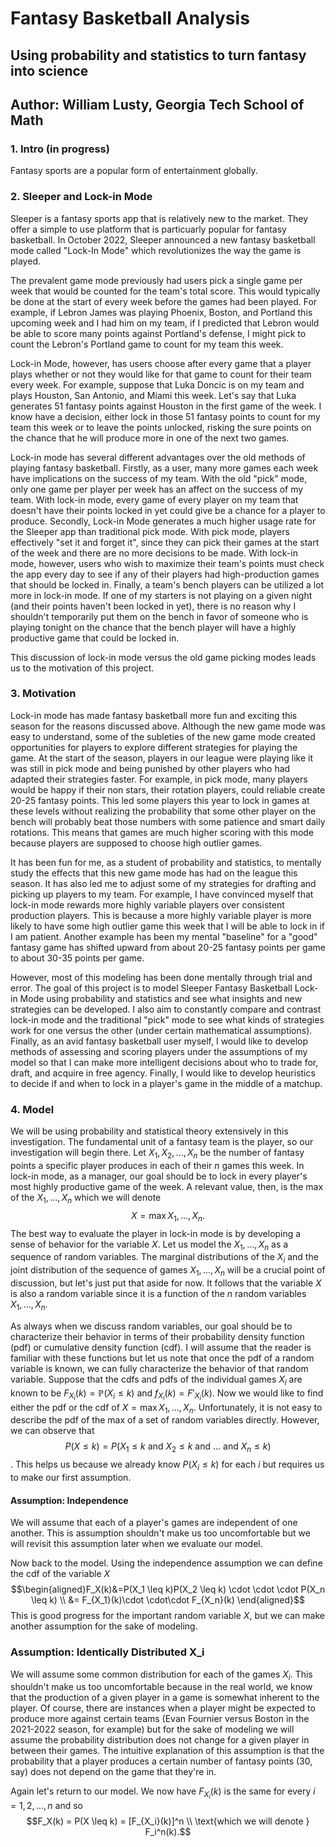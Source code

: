 # Fantasy Basketball Analysis
## Using probability and statistics to turn fantasy into science
## Author: William Lusty, Georgia Tech School of Math
### 1. Intro (in progress)
Fantasy sports are a popular form of entertainment globally.
### 2. Sleeper and Lock-in Mode
Sleeper is a fantasy sports app that is relatively new to the market. They offer a simple to use platform that is particuarly popular for fantasy basketball. In October 2022, Sleeper announced a new fantasy basketball mode called "Lock-In Mode" which revolutionizes the way the game is played. 

The prevalent game mode previously had users pick a single game per week that would be counted for the team's total score. This would typically be done at the start of every week before the games had been played. For example, if Lebron James was playing Phoenix, Boston, and Portland this upcoming week and I had him on my team, if I predicted that Lebron would be able to score many points against Portland's defense, I might pick to count the Lebron's Portland game to count for my team this week. 

Lock-in Mode, however, has users choose after every game that a player plays whether or not they would like for that game to count for their team every week. For example, suppose that Luka Doncic is on my team and plays Houston, San Antonio, and Miami this week. Let's say that Luka generates 51 fantasy points against Houston in the first game of the week. I know have a decision, either lock in those 51 fantasy points to count for my team this week or to leave the points unlocked, risking the sure points on the chance that he will produce more in one of the next two games.

Lock-in mode has several different advantages over the old methods of playing fantasy basketball. Firstly, as a user, many more games each week have implications on the success of my team. With the old "pick" mode, only one game per player per week has an affect on the success of my team. With lock-in mode, every game of every player on my team that doesn't have their points locked in yet could give be a chance for a player to produce. Secondly, Lock-in Mode generates a much higher usage rate for the Sleeper app than traditional pick mode. With pick mode, players effectively "set it and forget it", since they can pick their games at the start of the week and there are no more decisions to be made. With lock-in mode, however, users who wish to maximize their team's points must check the app every day to see if any of their players had high-production games that should be locked in. Finally, a team's bench players can be utilized a lot more in lock-in mode. If one of my starters is not playing on a given night (and their points haven't been locked in yet), there is no reason why I shouldn't temporarily put them on the bench in favor of someone who is playing tonight on the chance that the bench player will have a highly productive game that could be locked in.

This discussion of lock-in mode versus the old game picking modes leads us to the motivation of this project. 

### 3. Motivation
Lock-in mode has made fantasy basketball more fun and exciting this season for the reasons discussed above. Although the new game mode was easy to understand, some of the subleties of the new game mode created opportunities for players to explore different strategies for playing the game. At the start of the season, players in our league were playing like it was still in pick mode and being punished by other players who had adapted their strategies faster. For example, in pick mode, many players would be happy if their non stars, their rotation players, could reliable create 20-25 fantasy points. This led some players this year to lock in games at these levels without realizing the probability that some other player on the bench will probably beat those numbers with some patience and smart daily rotations.  This means that games are much higher scoring with this mode because players are supposed to choose high outlier games. 

It has been fun for me, as a student of probability and statistics, to mentally study the effects that this new game mode has had on the league this season. It has also led me to adjust some of my strategies for drafting and picking up players to my team. For example, I have convinced myself that lock-in mode rewards more highly variable players over consistent production players. This is because a more highly variable player is more likely to have some high outlier game this week that I will be able to lock in if I am patient. Another example has been my mental "baseline" for a "good" fantasy game has shifted upward from about 20-25 fantasy points per game to about 30-35 points per game. 

However, most of this modeling has been done mentally through trial and error. The goal of this project is to model Sleeper Fantasy Basketball Lock-in Mode using probability and statistics and see what insights and new strategies can be developed. I also aim to constantly compare and contrast lock-in mode and the traditional "pick" mode to see what kinds of strategies work for one versus the other (under certain mathematical assumptions). Finally, as an avid fantasy basketball user myself, I would like to develop methods of assessing and scoring players under the assumptions of my model so that I can make more intelligent decisions about who to trade for, draft, and acquire in free agency. Finally, I would like to develop heuristics to decide if and when to lock in a player's game in the middle of a matchup. 

### 4. Model
We will be using probability and statistical theory extensively in this investigation. The fundamental unit of a fantasy team is the player, so our investigation will begin there. Let $X_1, X_2, ..., X_n$ be the number of fantasy points a specific player produces in each of their $n$ games this week. In lock-in mode, as a manager, our goal should be to lock in every player's most highly productive game of the week. A relevant value, then, is the max of the $X_1, ..., X_n$ which we will denote $$X=\max{X_1, ..., X_n}. $$ The best way to evaluate the player in lock-in mode is by developing a sense of behavior for the variable $X$. Let us model the $X_1, ..., X_n$ as a sequence of random variables. The marginal distributions of the $X_i$ and the joint distribution of the sequence of games $X_1, ..., X_n$ will be a crucial point of discussion, but let's just put that aside for now. It follows that the variable $X$ is also a random variable since it is a function of the $n$ random variables $X_1, ..., X_n$. 

As always when we discuss random variables, our goal should be to characterize their behavior in terms of their probability density function (pdf) or cumulative density function (cdf). I will assume that the reader is familiar with these functions but let us note that once the pdf of a random variable is known, we can fully characterize the behavior of that random variable. Suppose that the cdfs and pdfs of the individual games $X_i$ are known to be $F_{X_i}(k) = \mathbb{P}(X_i \leq k)$ and $f_{X_i}(k) = F'_{X_i}(k)$. Now we would like to find either the pdf or the cdf of $X=\max{X_1, ..., X_n}$. Unfortunately, it is not easy to describe the pdf of the max of a set of random variables directly. However, we can observe that $$P(X \leq k) = P(X_1 \leq k \text{ and } X_2 \leq k \text{ and } ... \text{ and } X_n \leq k)$$. This helps us because we already know $P(X_i \leq k)$ for each $i$ but requires us to make our first assumption. 

#### Assumption: Independence
We will assume that each of a player's games are independent of one another. This is assumption shouldn't make us too uncomfortable but we will revisit this assumption later when we evaluate our model. 

Now back to the model. Using the independence assumption we can define the cdf of the variable $X$ $$\begin{aligned}F_X(k)&=P(X_1 \leq k)P(X_2 \leq k) \cdot \cdot \cdot P(X_n \leq k) \\ &= F_{X_1}(k)\cdot \cdot\cdot F_{X_n}(k) \end{aligned}$$ This is good progress for the important random variable $X$, but we can make another assumption for the sake of modeling. 

### Assumption: Identically Distributed X_i
We will assume some common distribution for each of the games $X_i$. This shouldn't make us too uncomfortable because in the real world, we know that the production of a given player in a game is somewhat inherent to the player. Of course, there are instances when a player might be expected to produce more against certain teams (Evan Fournier versus Boston in the 2021-2022 season, for example) but for the sake of modeling we will assume the probability distribution does not change for a given player in between their games. The intuitive explanation of this assumption is that the probability that a player produces a certain number of fantasy points (30, say) does not depend on the game that they're in. 

Again let's return to our model. We now have $F_{X_i}(k)$ is the same for every $i=1, 2, ..., n$ and so $$F_X(k) = P(X \leq k) = [F_{X_i}(k)]^n \\ \text{which we will denote } F_i^n(k).$$ 


```python

```
